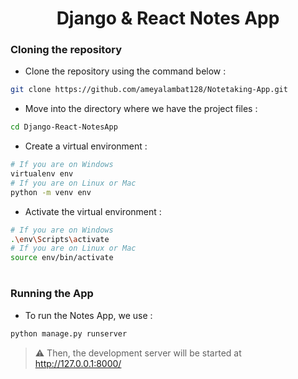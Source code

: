 <div align="center">

# Django & React Notes App
</div>

### Cloning the repository

- Clone the repository using the command below :
```bash
git clone https://github.com/ameyalambat128/Notetaking-App.git

```

- Move into the directory where we have the project files : 
```bash
cd Django-React-NotesApp

```


- Create a virtual environment :
```bash
# If you are on Windows
virtualenv env
# If you are on Linux or Mac
python -m venv env
```

- Activate the virtual environment :
```bash
# If you are on Windows
.\env\Scripts\activate
# If you are on Linux or Mac
source env/bin/activate
```

#

### Running the App

- To run the Notes App, we use :
```bash
python manage.py runserver
```

> ⚠ Then, the development server will be started at http://127.0.0.1:8000/

#
